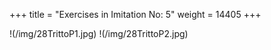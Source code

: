 +++
title = "Exercises in Imitation No: 5"
weight = 14405
+++

!(/img/28TrittoP1.jpg)
!(/img/28TrittoP2.jpg)
